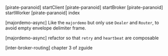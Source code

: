 [pirate-paranoid] startClient
[pirate-paranoid] startBroker
[pirate-paranoid] startWorker
[pirate-paranoid] index

[majordemo-async] Like the `majordemo` but only use `Dealer` and `Router`,
to avoid empty envelope delimiter frame.

[majordemo-async] refactor so that `retry` and `heartbeat` are composable

[inter-broker-routing] chapter 3 of zguide
